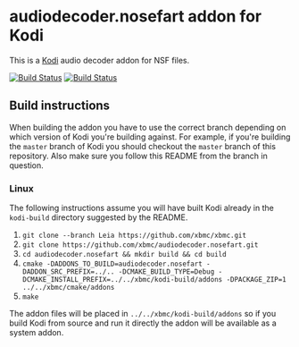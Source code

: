 # audiodecoder.nosefart addon for Kodi

This is a [Kodi](http://kodi.tv) audio decoder addon for NSF files.

[![Build Status](https://travis-ci.org/xbmc/audiodecoder.nosefart.svg?branch=master)](https://travis-ci.org/xbmc/audiodecoder.nosefart)
[![Build Status](https://dev.azure.com/teamkodi/binary-addons/_apis/build/status/xbmc.audiodecoder.nosefart?branchName=Leia)](https://dev.azure.com/teamkodi/binary-addons/_build/latest?definitionId=9&branchName=Leia)
<!--- [![Build Status](https://ci.appveyor.com/api/projects/status/github/xbmc/audiodecoder.nosefart?svg=true)](https://ci.appveyor.com/project/xbmc/audiodecoder-nosefart) -->

## Build instructions

When building the addon you have to use the correct branch depending on which version of Kodi you're building against. 
For example, if you're building the `master` branch of Kodi you should checkout the `master` branch of this repository. 
Also make sure you follow this README from the branch in question.

### Linux

The following instructions assume you will have built Kodi already in the `kodi-build` directory 
suggested by the README.

1. `git clone --branch Leia https://github.com/xbmc/xbmc.git`
2. `git clone https://github.com/xbmc/audiodecoder.nosefart.git`
3. `cd audiodecoder.nosefart && mkdir build && cd build`
4. `cmake -DADDONS_TO_BUILD=audiodecoder.nosefart -DADDON_SRC_PREFIX=../.. -DCMAKE_BUILD_TYPE=Debug -DCMAKE_INSTALL_PREFIX=../../xbmc/kodi-build/addons -DPACKAGE_ZIP=1 ../../xbmc/cmake/addons`
5. `make`

The addon files will be placed in `../../xbmc/kodi-build/addons` so if you build Kodi from source and run it directly 
the addon will be available as a system addon.
